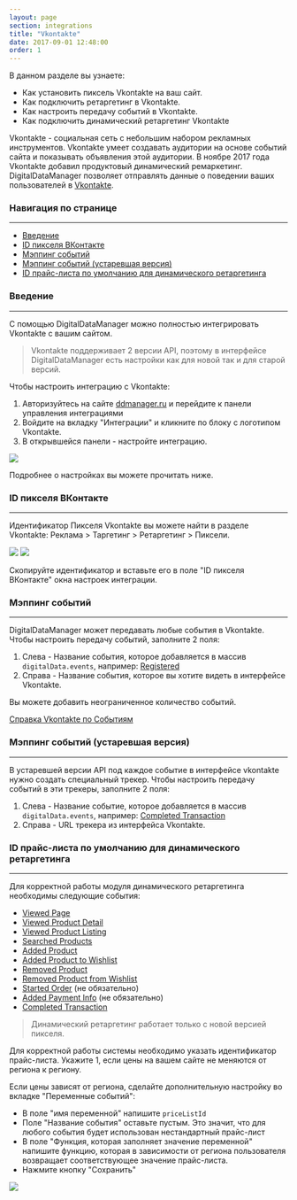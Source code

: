 ```yaml
---
layout: page
section: integrations
title: "Vkontakte"
date: 2017-09-01 12:48:00
order: 1
---
```


В данном разделе вы узнаете: 
* Как установить пиксель Vkontakte на ваш сайт.
* Как подключить ретаргетинг в Vkontakte.
* Как настроить передачу событий в Vkontakte.
* Как подключить динамический ретаргетинг Vkontakte

Vkontakte - социальная сеть с небольшим набором рекламных инструментов. Vkontakte умеет создавать аудитории на основе событий сайта и показывать объявления этой аудитории. В ноябре 2017 года Vkontakte добавил продуктовый динамический ремаркетинг. DigitalDataManager позволяет отправлять данные о поведении ваших пользователей в [Vkontakte](https://vk.com/dev/openapi_3?f=7.%2B%D0%A0%D0%B5%D1%82%D0%B0%D1%80%D0%B3%D0%B5%D1%82%D0%B8%D0%BD%D0%B3%2B%D0%B2%2BOpen%2BAPI).

### Навигация по странице
------
<ul class="page-navigation">
  <li><a href="#0">Введение</a></li>
  <li><a href="#1">ID пикселя ВКонтакте</a></li>
  <li><a href="#2">Мэппинг событий</a></li>
  <li><a href="#3">Мэппинг событий (устаревшая версия)</a></li>
  <li><a href="#4">ID прайс-листа по умолчанию для динамического ретаргетинга</a></li>
</ul>


### <a name="0"></a>Введение
------
С помощью DigitalDataManager можно полностью интегрировать Vkontakte с вашим сайтом.

>Vkontakte поддерживает 2 версии API, поэтому в интерфейсе DigitalDataManager есть настройки как для новой так и для старой версий.

Чтобы настроить интеграцию с Vkontakte: 
1. Авторизуйтесь на сайте [ddmanager.ru](https://admin.ddmanager.ru/) и перейдите к панели управления интеграциями
2. Войдите на вкладку "Интеграции" и кликните по блоку с логотипом Vkontakte.
3. В открывшейся панели - настройте интеграцию.

![](/img/integrations.vkontakte.1.png)

Подробнее о настройках вы можете прочитать ниже.


### <a name="1"></a>ID пикселя ВКонтакте
------
Идентификатор Пикселя Vkontakte вы можете найти в разделе Vkontakte: Реклама > Таргетинг > Ретаргетинг > Пиксели.

![](/img/integrations.vkontakte.2.png)
![](/img/integrations.vkontakte.3.png)

Скопируйте идентификатор и вставьте его в поле "ID пикселя ВКонтакте" окна настроек интеграции.

### <a name="2"></a>Мэппинг событий
------
DigitalDataManager может передавать любые события в Vkontakte.
Чтобы настроить передачу событий, заполните 2 поля:
1. Слева - Название события, которое добавляется в массив `digitalData.events`, например: [Registered](/events/registered)
2. Справа - Название события, которое вы хотите видеть в интерфейсе Vkontakte.

Вы можете добавить неограниченное количество событий.

[Справка Vkontakte по Событиям](https://vk.com/dev/openapi_3?f=7.%2B%D0%A0%D0%B5%D1%82%D0%B0%D1%80%D0%B3%D0%B5%D1%82%D0%B8%D0%BD%D0%B3%2B%D0%B2%2BOpen%2BAPI)

### <a name="3"></a>Мэппинг событий (устаревшая версия)
------
В устаревшей версии API под каждое событие в интерфейсе vkontakte нужно создать специальный трекер. 
Чтобы настроить передачу событий в эти трекеры, заполните 2 поля:
1. Слева - Название событие, которое добавляется в массив `digitalData.events`, например: [Completed Transaction](/events/completed-transaction)
2. Справа - URL трекера из интерфейса Vkontakte.

### <a name="4"></a>ID прайс-листа по умолчанию для динамического ретаргетинга
------
Для корректной работы модуля динамического ретаргетинга необходимы следующие события:
* [Viewed Page](/events/viewed-page)
* [Viewed Product Detail](/events/viewed-product-detail)
* [Viewed Product Listing](/events/viewed-product-listing)
* [Searched Products](/events/searched-products)
* [Added Product](/events/added-product)
* [Added Product to Wishlist](/events/added-product-to-wishlist)
* [Removed Product](/events/removed-product)
* [Removed Product from Wishlist](/events/removed-product-from-wishlist)
* [Started Order](/events/started-order) (не обязательно)
* [Added Payment Info](/events/added-payment-info) (не обязательно)
* [Completed Transaction](/events/completed-transaction)

>Динамический ретаргетинг работает только с новой версией пикселя.

Для корректной работы системы необходимо указать идентификатор прайс-листа. Укажите 1, если цены на вашем сайте не меняются от региона к региону.

Если цены зависят от региона, сделайте дополнительную настройку во вкладке "Переменные событий":
 - В поле "имя переменной" напишите `priceListId`
 - Поле "Название события" оставьте пустым. Это значит, что для любого события будет использован нестандартный прайс-лист
 - В поле "Функция, которая заполняет значение переменной" напишите функцию, которая в зависимости от региона пользователя возвращает соответствующее значение прайс-листа.
 - Нажмите кнопку "Сохранить"
 
 ![](/img/integrations.vkontakte.4.png)